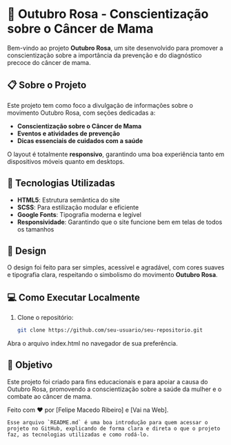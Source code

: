 # 🌸 Outubro Rosa - Conscientização sobre o Câncer de Mama

Bem-vindo ao projeto **Outubro Rosa**, um site desenvolvido para promover a conscientização sobre a importância da prevenção e do diagnóstico precoce do câncer de mama.

## 📋 Sobre o Projeto

Este projeto tem como foco a divulgação de informações sobre o movimento Outubro Rosa, com seções dedicadas a:

- **Conscientização sobre o Câncer de Mama**
- **Eventos e atividades de prevenção**
- **Dicas essenciais de cuidados com a saúde**
  
O layout é totalmente **responsivo**, garantindo uma boa experiência tanto em dispositivos móveis quanto em desktops.

## 🚀 Tecnologias Utilizadas

- **HTML5**: Estrutura semântica do site
- **SCSS**: Para estilização modular e eficiente
- **Google Fonts**: Tipografia moderna e legível
- **Responsividade**: Garantindo que o site funcione bem em telas de todos os tamanhos

## 🎨 Design

O design foi feito para ser simples, acessível e agradável, com cores suaves e tipografia clara, respeitando o simbolismo do movimento **Outubro Rosa**.

## 💻 Como Executar Localmente

1. Clone o repositório:
   ```bash
   git clone https://github.com/seu-usuario/seu-repositorio.git
Abra o arquivo index.html no navegador de sua preferência.

## 🎯 Objetivo
Este projeto foi criado para fins educacionais e para apoiar a causa do Outubro Rosa, promovendo a conscientização sobre a saúde da mulher e o combate ao câncer de mama.

Feito com ❤️ por [Felipe Macedo Ribeiro] e [Vai na Web].

```
Esse arquivo `README.md` é uma boa introdução para quem acessar o projeto no GitHub, explicando de forma clara e direta o que o projeto faz, as tecnologias utilizadas e como rodá-lo.
